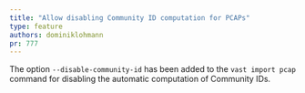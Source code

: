 ```yaml
---
title: "Allow disabling Community ID computation for PCAPs"
type: feature
authors: dominiklohmann
pr: 777
---
```


The option `--disable-community-id` has been added to the `vast import pcap`
command for disabling the automatic computation of Community IDs.
